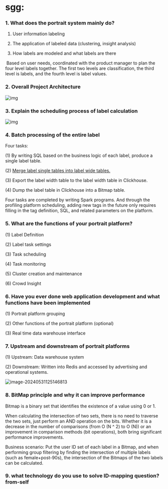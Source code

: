 # sgg:

### 1. What does the portrait system mainly do?

1) User information labeling

2) The application of labeled data (clustering, insight analysis)

3) How labels are modeled and what labels are there

​	Based on user needs, coordinated with the product manager to plan the four level labels together. The first two levels are classification, the third level is labels, and the fourth level is label values.

### 2. Overall Project Architecture

![img](D:\1-code\idea-space\gmall2023-realtime-sgg\user_profile_interview.assets\wps1.png)

### 3. Explain the scheduling process of label calculation

![img](D:\1-code\idea-space\gmall2023-realtime-sgg\user_profile_interview.assets\wps3.png)

### 4. Batch processing of the entire label

Four tasks:

(1) By writing SQL based on the business logic of each label, produce a single label table.

(2) [Merge label single tables into label wide tables.](https://github.com/dtfWork/gmall2023-realtime-sgg/tree/master/task-sql)

(3) Export the label width table to the label width table in Clickhouse.

(4) Dump the label table in Clickhouse into a Bitmap table.

Four tasks are completed by writing Spark programs. And through the profiling platform scheduling, adding new tags in the future only requires filling in the tag definition, SQL, and related parameters on the platform.

### 5. What are the functions of your portrait platform?

(1) Label Definition

(2) Label task settings

(3) Task scheduling

(4) Task monitoring

(5) Cluster creation and maintenance

(6) Crowd Insight

### 6. Have you ever done web application development and what functions have been implemented

(1) Portrait platform grouping

(2) Other functions of the portrait platform (optional)

(3) Real time data warehouse interface

### 7. Upstream and downstream of portrait platforms

(1) Upstream: Data warehouse system

(2) Downstream: Written into Redis and accessed by advertising and operational systems.

![image-20240531125146813](D:\1-code\idea-space\gmall2023-realtime-sgg\user_profile_interview.assets\image-20240531125146813.png)

### 8. BitMap principle and why it can improve performance

Bitmap is a binary set that identifies the existence of a value using 0 or 1.

When calculating the intersection of two sets, there is no need to traverse the two sets, just perform an AND operation on the bits. Whether it is a decrease in the number of comparisons (from O (N ^ 2) to O (N)) or an improvement in comparison methods (bit operations), both bring significant performance improvements.

Business scenario: Put the user ID set of each label in a Bitmap, and when performing group filtering by finding the intersection of multiple labels (such as female+post-90s), the intersection of the Bitmaps of the two labels can be calculated.

### 9. what technology do you use to solve ID-mapping question?from-self


